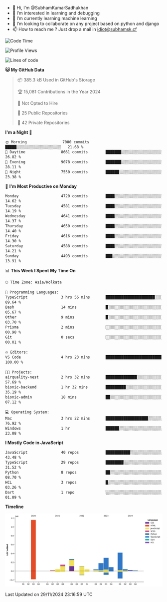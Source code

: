 - 👋 Hi, I’m @SubhamKumarSadhukhan
- 👀 I’m interested in learning and debugging
- 🌱 I’m currently learning machine learning
- 💞️ I’m looking to collaborate on any project based on python and django
- 📫 How to reach me ?
      Just drop a mail in idiot@subhamsk.cf

<!---
SubhamKumarSadhukhan/SubhamKumarSadhukhan is a ✨ special ✨ repository because its `README.md` (this file) appears on your GitHub profile.
You can click the Preview link to take a look at your changes.
--->


<!--START_SECTION:waka-->
![Code Time](http://img.shields.io/badge/Code%20Time-2%2C651%20hrs%2048%20mins-blue)

![Profile Views](http://img.shields.io/badge/Profile%20Views-1-blue)

![Lines of code](https://img.shields.io/badge/From%20Hello%20World%20I%27ve%20Written-2.9%20million%20lines%20of%20code-blue)

**🐱 My GitHub Data** 

> 📦 385.3 kB Used in GitHub's Storage 
 > 
> 🏆 15,081 Contributions in the Year 2024
 > 
> 🚫 Not Opted to Hire
 > 
> 📜 25 Public Repositories 
 > 
> 🔑 42 Private Repositories 
 > 
**I'm a Night 🦉** 

```text
🌞 Morning                7000 commits        █████░░░░░░░░░░░░░░░░░░░░   21.68 % 
🌆 Daytime                8661 commits        ███████░░░░░░░░░░░░░░░░░░   26.82 % 
🌃 Evening                9078 commits        ███████░░░░░░░░░░░░░░░░░░   28.11 % 
🌙 Night                  7550 commits        ██████░░░░░░░░░░░░░░░░░░░   23.38 % 
```
📅 **I'm Most Productive on Monday** 

```text
Monday                   4720 commits        ████░░░░░░░░░░░░░░░░░░░░░   14.62 % 
Tuesday                  4581 commits        ████░░░░░░░░░░░░░░░░░░░░░   14.19 % 
Wednesday                4641 commits        ████░░░░░░░░░░░░░░░░░░░░░   14.37 % 
Thursday                 4650 commits        ████░░░░░░░░░░░░░░░░░░░░░   14.40 % 
Friday                   4616 commits        ████░░░░░░░░░░░░░░░░░░░░░   14.30 % 
Saturday                 4588 commits        ████░░░░░░░░░░░░░░░░░░░░░   14.21 % 
Sunday                   4493 commits        ███░░░░░░░░░░░░░░░░░░░░░░   13.91 % 
```


📊 **This Week I Spent My Time On** 

```text
🕑︎ Time Zone: Asia/Kolkata

💬 Programming Languages: 
TypeScript               3 hrs 56 mins       ██████████████████████░░░   89.64 % 
Bash                     14 mins             █░░░░░░░░░░░░░░░░░░░░░░░░   05.67 % 
Other                    9 mins              █░░░░░░░░░░░░░░░░░░░░░░░░   03.70 % 
Prisma                   2 mins              ░░░░░░░░░░░░░░░░░░░░░░░░░   00.98 % 
Git                      0 secs              ░░░░░░░░░░░░░░░░░░░░░░░░░   00.01 % 

🔥 Editors: 
VS Code                  4 hrs 23 mins       █████████████████████████   100.00 % 

🐱‍💻 Projects: 
airquality-nest          2 hrs 32 mins       ██████████████░░░░░░░░░░░   57.69 % 
bionic-backend           1 hr 32 mins        █████████░░░░░░░░░░░░░░░░   35.19 % 
bionic-admin             18 mins             ██░░░░░░░░░░░░░░░░░░░░░░░   07.12 % 

💻 Operating System: 
Mac                      3 hrs 22 mins       ███████████████████░░░░░░   76.92 % 
Windows                  1 hr                ██████░░░░░░░░░░░░░░░░░░░   23.08 % 
```

**I Mostly Code in JavaScript** 

```text
JavaScript               40 repos            ███████████░░░░░░░░░░░░░░   43.48 % 
TypeScript               29 repos            ████████░░░░░░░░░░░░░░░░░   31.52 % 
Python                   8 repos             ██░░░░░░░░░░░░░░░░░░░░░░░   08.70 % 
HCL                      3 repos             █░░░░░░░░░░░░░░░░░░░░░░░░   03.26 % 
Dart                     1 repo              ░░░░░░░░░░░░░░░░░░░░░░░░░   01.09 % 
```



**Timeline**

![Lines of Code chart](https://raw.githubusercontent.com/SubhamKumarSadhukhan/SubhamKumarSadhukhan/main/assets/bar_graph.png)


 Last Updated on 29/11/2024 23:16:59 UTC
<!--END_SECTION:waka-->

